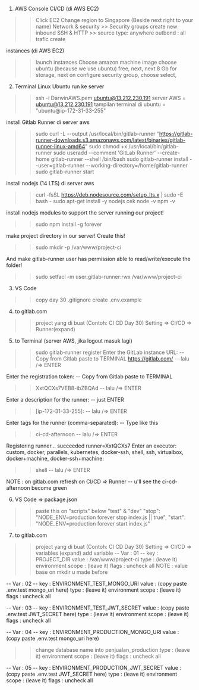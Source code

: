 1. AWS Console
CI/CD (di AWS EC2)
>> Click EC2
>> Change region to Singapore (Beside next right to your name)
>> Network & security >> Security groups 
>> create new
>> inbound SSH & HTTP >> source type: anywhere
>> outbond : all trafic 
>> create

instances (di AWS EC2)
>> launch instances
>> Choose amazon machine image
>> choose ubuntu (because we use ubuntu)
>> free, next, next
>> 8 Gb for storage, next
>> on configure security group, choose select,

2. Terminal Linux Ubuntu
run ke server
>> ssh -i DarwinAWS.pem ubuntu@13.212.230.191
server AWS = ubuntu@13.212.230.191
tampilan terminal di ubuntu = "ubuntu@ip-172-31-33-255"

install Gitlab Runner di server aws 
>> sudo curl -L --output /usr/local/bin/gitlab-runner "https://gitlab-runner-downloads.s3.amazonaws.com/latest/binaries/gitlab-runner-linux-amd64"
>> sudo chmod +x /usr/local/bin/gitlab-runner
>> sudo useradd --comment 'GitLab Runner' --create-home gitlab-runner --shell /bin/bash
>> sudo gitlab-runner install --user=gitlab-runner --working-directory=/home/gitlab-runner
>> sudo gitlab-runner start

install nodejs (14 LTS) di server aws
>> curl -fsSL https://deb.nodesource.com/setup_lts.x | sudo -E bash -
>> sudo apt-get install -y nodejs
cek 
>> node -v
>> npm -v

install nodejs modules to support the server running our project!
>> sudo npm install -g forever

make project directory in our server! Create this!
>> sudo mkdir -p /var/www/project-ci

And make gitlab-runner user has permission able to read/write/execute the folder!
>> sudo setfacl -m user:gitlab-runner:rwx /var/www/project-ci

3. VS Code
>> copy day 30
>> .gitignore
>> create .env.example

4. to gitlab.com
>> project yang di buat (Contoh: CI CD Day 30)
>> Setting => CI/CD => Runner(expand)

5. to Terminal (server AWS, jika logout masuk lagi)
>> sudo gitlab-runner register
Enter the GitLab instance URL:
-- Copy from Gitlab paste to TERMINAL
>> https://gitlab.com/
-- lalu /=> ENTER

Enter the registration token:
-- Copy from Gitlab paste to TERMINAL
>> XxtQCXs7VEB8-ibZBQAd
-- lalu /=> ENTER

Enter a description for the runner:
-- just ENTER
>> [ip-172-31-33-255]: 
-- lalu /=> ENTER

Enter tags for the runner (comma-separated):
-- Type like this
>> ci-cd-afternoon
-- lalu /=> ENTER

Registering runner... succeeded                     runner=XxtQCXs7
Enter an executor: custom, docker, parallels, kubernetes, docker-ssh, shell, ssh, virtualbox, docker+machine, docker-ssh+machine:
>> shell
-- lalu /=> ENTER

NOTE : on gitlab.com refresh on CI/CD => Runner
-- u'll see the ci-cd-afternoon become green

6. VS Code => package.json
>> paste this on "scripts"
below "test" & "dev"
"stop": "NODE_ENV=production forever stop index.js || true",
"start": "NODE_ENV=production forever start index.js"

7. to gitlab.com
>> project yang di buat (Contoh: CI CD Day 30)
>> Setting => CI/CD => variables (expand)
>> add variable
-- Var : 01 --
key : PROJECT_DIR
value : /var/www/project-ci
type : (leave it)
environment scope : (leave it)
flags : uncheck all
>> NOTE : value base on mkdir u made before

-- Var : 02 --
key : ENVIRONMENT_TEST_MONGO_URI
value : (copy paste .env.test mongo_uri here)
type : (leave it)
environment scope : (leave it)
flags : uncheck all

-- Var : 03 --
key : ENVIRONMENT_TEST_JWT_SECRET
value : (copy paste .env.test JWT_SECRET here)
type : (leave it)
environment scope : (leave it)
flags : uncheck all

-- Var : 04 --
key : ENVIRONMENT_PRODUCTION_MONGO_URI
value : (copy paste .env.test mongo_uri here)
>> change database name into penjualan_production
type : (leave it)
environment scope : (leave it)
flags : uncheck all

-- Var : 05 --
key : ENVIRONMENT_PRODUCTION_JWT_SECRET
value : (copy paste .env.test JWT_SECRET here)
type : (leave it)
environment scope : (leave it)
flags : uncheck all
